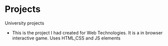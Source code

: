 # Projects
University projects
- This is the project I had created for Web Technologies. It is a in browser interactive game. Uses HTML,CSS and JS elements
